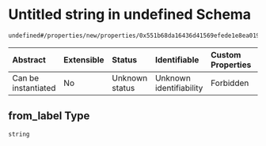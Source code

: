 # Untitled string in undefined Schema

```txt
undefined#/properties/new/properties/0x551b68da16436d41569efede1e8ea019f6e3b4f28fd8f556321b3207c0ff9289/properties/from_label
```



| Abstract            | Extensible | Status         | Identifiable            | Custom Properties | Additional Properties | Access Restrictions | Defined In                                                           |
| :------------------ | :--------- | :------------- | :---------------------- | :---------------- | :-------------------- | :------------------ | :------------------------------------------------------------------- |
| Can be instantiated | No         | Unknown status | Unknown identifiability | Forbidden         | Allowed               | none                | [Pool.schema.json\*](../out/Pool.schema.json "open original schema") |

## from\_label Type

`string`
